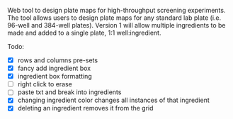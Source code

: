 Web tool to design plate maps for high-throughput screening experiments. The tool allows users to design plate maps for any standard lab plate (i.e. 96-well and 384-well plates). Version 1 will allow multiple ingredients to be made and added to a single plate, 1:1 well:ingredient.  


Todo:

- [x] rows and columns pre-sets
- [x] fancy add ingredient box
- [x] ingredient box formatting
- [ ] right click to erase
- [ ] paste txt and break into ingredients 
- [x] changing ingredient color changes all instances of that ingredient
- [x] deleting an ingredient removes it from the grid
